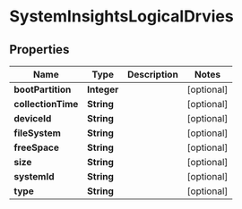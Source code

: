 
# SystemInsightsLogicalDrvies

## Properties
Name | Type | Description | Notes
------------ | ------------- | ------------- | -------------
**bootPartition** | **Integer** |  |  [optional]
**collectionTime** | **String** |  |  [optional]
**deviceId** | **String** |  |  [optional]
**fileSystem** | **String** |  |  [optional]
**freeSpace** | **String** |  |  [optional]
**size** | **String** |  |  [optional]
**systemId** | **String** |  |  [optional]
**type** | **String** |  |  [optional]




